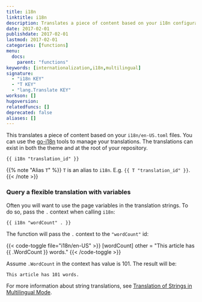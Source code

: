 ```yaml
---
title: i18n
linktitle: i18n
description: Translates a piece of content based on your i18n configuration files.
date: 2017-02-01
publishdate: 2017-02-01
lastmod: 2017-02-01
categories: [functions]
menu:
  docs:
    parent: "functions"
keywords: [internationalization,i18n,multilingual]
signature:
  - "i18n KEY"
  - "T KEY"
  - "lang.Translate KEY"
workson: []
hugoversion:
relatedfuncs: []
deprecated: false
aliases: []
---
```


This translates a piece of content based on your `i18n/en-US.toml` files. You can use the [go-i18n](https://github.com/nicksnyder/go-i18n) tools to manage your translations. The translations can exist in both the theme and at the root of your repository.

```
{{ i18n "translation_id" }}
```

{{% note "Alias `T`" %}}
`T` is an alias to `i18n`. E.g. `{{ T "translation_id" }}`.
{{< /note >}}

### Query a flexible translation with variables

Often you will want to use the page variables in the translation strings. To do so, pass the `.` context when calling `i18n`:

```
{{ i18n "wordCount" . }}
```

The function will pass the `.` context to the `"wordCount"` id:

{{< code-toggle file="i18n/en-US" >}}
[wordCount]
other = "This article has {{ .WordCount }} words."
{{< /code-toggle >}}

Assume `.WordCount` in the context has value is 101. The result will be:

```
This article has 101 words.
```

For more information about string translations, see [Translation of Strings in Multilingual Mode][multistrings].

[multistrings]: /content-management/multilingual/#translation-of-strings
